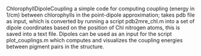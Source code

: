 ChlorophyllDipoleCoupling
a simple code for computing coupling (energy in 1/cm) between chlorophylls in the point-dipole approximation; takes pdb file as input, 
which is converted by running a script pdb2mre_chl.m into a set of dipole coordinates based on the position of Chl nitrogen atoms, this is saved into a text file.
Dipoles can be used as an input for the script plot_couplings.m which computes and visualizes the coupling energies between pigment pairs in the structure.
